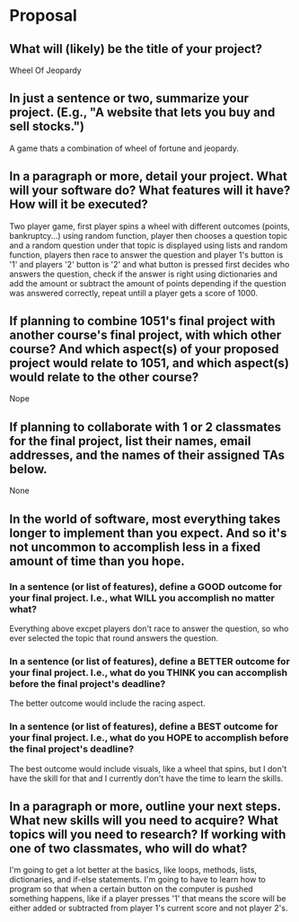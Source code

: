 # Proposal

## What will (likely) be the title of your project?

Wheel Of Jeopardy

## In just a sentence or two, summarize your project. (E.g., "A website that lets you buy and sell stocks.")

A game thats a combination of wheel of fortune and jeopardy.

## In a paragraph or more, detail your project. What will your software do? What features will it have? How will it be executed?

Two player game, first player spins a wheel with different outcomes (points, bankruptcy...) using random function, player then chooses a question topic and a random question under that topic is displayed using lists and random function, players then race to answer the question and player 1's button is '1' and players '2' button is '2' and what button is pressed first decides who answers the question, check if the answer is right using dictionaries and add the amount or subtract the amount of points depending if the question was answered correctly, repeat untill a player gets a score of 1000.

## If planning to combine 1051's final project with another course's final project, with which other course? And which aspect(s) of your proposed project would relate to 1051, and which aspect(s) would relate to the other course?

Nope

## If planning to collaborate with 1 or 2 classmates for the final project, list their names, email addresses, and the names of their assigned TAs below.

None

## In the world of software, most everything takes longer to implement than you expect. And so it's not uncommon to accomplish less in a fixed amount of time than you hope.

### In a sentence (or list of features), define a GOOD outcome for your final project. I.e., what WILL you accomplish no matter what?

Everything above excpet players don't race to answer the question, so who ever selected the topic that round answers the question.

### In a sentence (or list of features), define a BETTER outcome for your final project. I.e., what do you THINK you can accomplish before the final project's deadline?

The better outcome would include the racing aspect.

### In a sentence (or list of features), define a BEST outcome for your final project. I.e., what do you HOPE to accomplish before the final project's deadline?

The best outcome would include visuals, like a wheel that spins, but I don't have the skill for that and I currently 
don't have the time to learn the skills.

## In a paragraph or more, outline your next steps. What new skills will you need to acquire? What topics will you need to research? If working with one of two classmates, who will do what?

I'm going to get a lot better at the basics, like loops, methods, lists, dictionaries, and if-else statements. I'm going to have to learn how to program so that when a certain button on the computer is pushed something happens, like if a player presses '1' that means the score will be either added or subtracted from player 1's current score and not player 2's.
